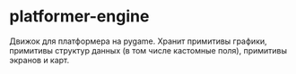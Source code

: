 # platformer-engine

Движок для платформера на pygame. Хранит примитивы графики, примитивы структур данных (в том числе кастомные поля), примитивы экранов и карт.
